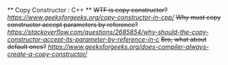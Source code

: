 ** Copy Constructor : C++ **
~~WTF is copy constructor?~~ *https://www.geeksforgeeks.org/copy-constructor-in-cpp/*
~~Why must copy constructor accept parameters by reference?~~ *https://stackoverflow.com/questions/2685854/why-should-the-copy-constructor-accept-its-parameter-by-reference-in-c*
~~Bro, what about default ones?~~ *https://www.geeksforgeeks.org/does-compiler-always-create-a-copy-constructor/*
